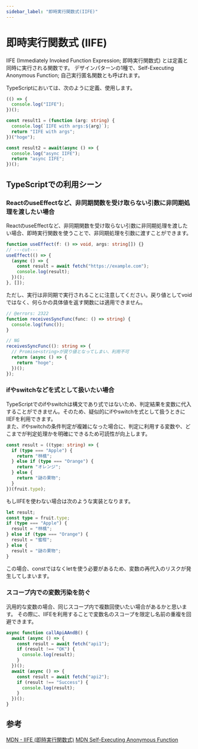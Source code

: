 ```yaml
---
sidebar_label: "即時実行関数式(IIFE)"
---
```


# 即時実行関数式 (IIFE)

IIFE (Immediately Invoked Function Expression; 即時実行関数式) とは定義と同時に実行される関数です。
デザインパターンの1種で、Self-Executing Anonymous Function; 自己実行匿名関数とも呼ばれます。

TypeScriptにおいては、次のように定義、使用します。

```typescript
(() => {
  console.log("IIFE");
})();

const result1 = (function (arg: string) {
  console.log(`IIFE with args:${arg}`);
  return "IIFE with args";
})("hoge");

const result2 = await(async () => {
  console.log("async IIFE");
  return "async IIFE";
})();
```

## TypeScriptでの利用シーン

### ReactのuseEffectなど、非同期関数を受け取らない引数に非同期処理を渡したい場合

ReactのuseEffectなど、非同期関数を受け取らない引数に非同期処理を渡したい場合、即時実行関数を使うことで、非同期処理を引数に渡すことができます。

```ts twoslash
function useEffect(f: () => void, args: string[]) {}
// ---cut---
useEffect(() => {
  (async () => {
    const result = await fetch("https://example.com");
    console.log(result);
  })();
}, []);
```

ただし、実行は非同期で実行されることに注意してください。戻り値としてvoidではなく、何らかの具体値を返す関数には適用できません。

```ts twoslash
// @errors: 2322
function receivesSyncFunc(func: () => string) {
  console.log(func());
}

// NG
receivesSyncFunc((): string => {
  // Promise<string>が戻り値となってしまい、利用不可
  return (async () => {
    return "hoge";
  })();
});
```

### ifやswitchなどを式として扱いたい場合

TypeScriptでのifやswitchは構文であり式ではないため、判定結果を変数に代入することができません。そのため、疑似的にifやswitchを式として扱うときにIIEFを利用できます。<br />
また、ifやswitchの条件判定が複雑になった場合に、判定に利用する変数や、どこまでが判定処理かを明確にできるため可読性が向上します。

```typescript
const result = ((type: string) => {
  if (type === "Apple") {
    return "林檎";
  } else if (type === "Orange") {
    return "オレンジ";
  } else {
    return "謎の果物";
  }
})(fruit.type);
```

もしIIFEを使わない場合は次のような実装となります。

```typescript
let result;
const type = fruit.type;
if (type === "Apple") {
  result = "林檎";
} else if (type === "Orange") {
  result = "蜜柑";
} else {
  result = "謎の果物";
}
```

この場合、constではなくletを使う必要があるため、変数の再代入のリスクが発生してしまいます。

### スコープ内での変数汚染を防ぐ

汎用的な変数の場合、同じスコープ内で複数回使いたい場合があるかと思います。
その際に、IIFEを利用することで変数名のスコープを限定し名前の重複を回避できます。

```typescript
async function callApiAAndB() {
  await (async () => {
    const result = await fetch("api1");
    if (result !== "OK") {
      console.log(result);
    }
  })();
  await (async () => {
    const result = await fetch("api2");
    if (result !== "Success") {
      console.log(result);
    }
  })();
}
```

## 参考

[MDN - IIFE (即時実行関数式)](https://developer.mozilla.org/ja/docs/Glossary/IIFE)
[MDN Self-Executing Anonymous Function](https://developer.mozilla.org/ja/docs/Glossary/Self-Executing_Anonymous_Function)
